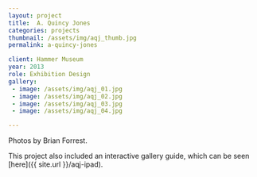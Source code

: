 ```yaml
---
layout: project
title:  A. Quincy Jones
categories: projects
thumbnail: /assets/img/aqj_thumb.jpg
permalink: a-quincy-jones

client: Hammer Museum
year: 2013
role: Exhibition Design
gallery:
 - image: /assets/img/aqj_01.jpg
 - image: /assets/img/aqj_02.jpg
 - image: /assets/img/aqj_03.jpg
 - image: /assets/img/aqj_04.jpg

---
```


Photos by Brian Forrest.

This project also included an interactive gallery guide, which can be seen [here]({{ site.url }}/aqj-ipad).